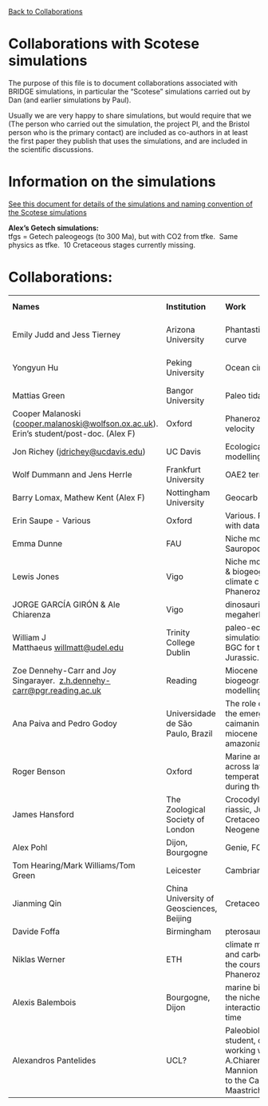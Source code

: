 
[Back to Collaborations](Collaborations.md)

# Collaborations with Scotese simulations


The purpose of this file is to document collaborations associated with BRIDGE simulations, in particular the “Scotese” simulations carried out by Dan (and earlier simulations by Paul).

Usually we are very happy to share simulations, but would require that we (The person who carried out the simulation, the project PI, and the Bristol person who is the primary contact) are included as co-authors in at least the first paper they publish that uses the simulations, and are included in the scientific discussions.


# Information on the simulations

[See this document for details of the simulations and naming convention of the Scotese simulations](Accessing_scotese.md)

**Alex’s Getech simulations:**  
tfgs = Getech paleogeogs (to 300 Ma), but with CO2 from tfke.  Same physics as tfke.  10 Cretaceous stages currently missing.


# Collaborations:

|   |   |   |   |   |
|---|---|---|---|---|
|**Names**|**Institution**|**Work**|**Simulations**|**Paper status**|
|Emily Judd and Jess Tierney|Arizona University|Phantastic temperature curve|texp1, texz1, teya1, texv1, texy, tfgw, tfke|Published|
|Yongyun Hu|Peking University|Ocean circulation|scotese_spinupa, tfja|Published (without us!)|
|Mattias Green|Bangor University|Paleo tidal mixing|tfke|Paper submitted|
|Cooper Malanoski ([cooper.malanoski@wolfson.ox.ac.uk](mailto:cooper.malanoski@wolfson.ox.ac.uk)). Erin’s student/post-doc. (Alex F)|Oxford|Phanerozoic extinction velocity|tfke|Published.|
|Jon Richey (jdrichey@ucdavis.edu)|UC Davis|Ecological Plant modelling|tfks (TBC)|in prep|
|Wolf Dummann and Jens Herrle|Frankfurt University|OAE2 termination|tfke+tfks|in prep|
|Barry Lomax, Mathew Kent (Alex F)|Nottingham University|Geocarb CO2 modelling|tfke+tfks|In prep|
|Erin Saupe - Various|Oxford|Various. Playing around with data atm.|tfke+tfks|In prep.|
|Emma Dunne|FAU|Niche modelling for Sauropods|tfke/tfks/tfgs|In prep.|
|Lewis Jones|Vigo|Niche modelling – Corals & biogeography (Koppen climate classification of Phanerozioc)|tfke/tfks/tfgs|In prep.|
|JORGE GARCÍA GIRÓN & Ale Chiarenza|Vigo|dinosaurian megaherbivores|tfke/tfks/tfgs|In prep.|
|William J Matthaeus <willmatt@udel.edu>|Trinity College Dublin|paleo-ecosystem simulations using Paleo-BGC for the Triassic-Jurassic.|tfks/tfke|In prep.|
|Zoe Dennehy-Carr and Joy Singarayer.  z.h.dennehy-carr@pgr.reading.ac.uk|Reading|Miocene biogeographical modelling|||
|Ana Paiva and Pedro Godoy|Universidade de São Paulo, Brazil|The role of climate on the emergence of giant caimaninae from the miocene western amazonian region|tfgs|Published|
|Roger Benson|Oxford|Marine animal diversity across latitudinal and temperature gradients during the Phanerozoic|tfks|Submitted, in review|
|James Hansford|The Zoological Society of London|Crocodylomorph.  riassic, Jurassic, Cretaceous, Palaeogene, Neogene, Quaternary|Tfks,tfke|Sent data|
|Alex Pohl|Dijon, Bourgogne|Genie, FOAM|Tfks,tfke|Submitted, in review|
|Tom Hearing/Mark Williams/Tom Green|Leicester|Cambrian|Tfks,tfke|Comments on paper|
|Jianming Qin|China University of Geosciences, Beijing|Cretaceous|Tfks,tfke|Sent data (via Chenmin)|
|Davide Foffa|Birmingham|pterosauromorph climate|Tfks,tfke|submitted|
|Niklas Werner|ETH|climate multistabililty and carbon cycling over the course of the Phanerozoic|Tfks,tfke|Sent simulation doc|
|Alexis Balembois|Bourgogne, Dijon|marine biodiversity and the niche-environment interaction through deep time|Tfks,tfke|submitted|
|Alexandros Pantelides|UCL?|Paleobiology PhD student, currently working with Alfio A.Chiarenza and Phillip Mannion on data related to the Campanian-Maastrichtian transition|Tfks,tfke||